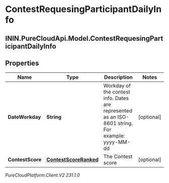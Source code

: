 # ContestRequesingParticipantDailyInfo

## ININ.PureCloudApi.Model.ContestRequesingParticipantDailyInfo

## Properties

|Name | Type | Description | Notes|
|------------ | ------------- | ------------- | -------------|
| **DateWorkday** | **String** | Workday of the contest info. Dates are represented as an ISO-8601 string. For example: yyyy-MM-dd | [optional] |
| **ContestScore** | [**ContestScoreRanked**](ContestScoreRanked) | The Contest score | [optional] |



_PureCloudPlatform.Client.V2 231.1.0_
